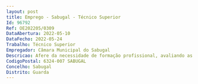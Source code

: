 ```yaml
--- 
layout: post
title: Emprego - Sabugal - Técnico Superior
Id: 96792
Ref: OE202205/0309
DataAbertura: 2022-05-10
DataFecho: 2022-05-24
Trabalho: Técnico Superior
Empregador: Câmara Municipal do Sabugal
Descricao: Afere da necessidade de formação profissional, avaliando as exigências impostas a cada serviço e os valores humanos disponíveis, promovendo as necessárias adaptações e ações de formação  Promove as ações necessárias ao recrutamento de  pessoal, definindo perfis, métodos e critérios de seleção  Assegura a adequação com as normas legais vigentes, os processos de contratação ou recrutamento de pessoal, promovendo o normal decurso dos processos
CodigoPostal: 6324-007 SABUGAL
Concelho: Sabugal
Distrito: Guarda
--- 
```

